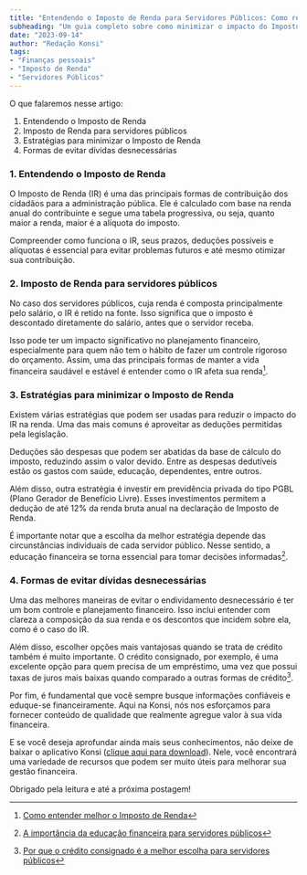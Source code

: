 ```yaml
---
title: "Entendendo o Imposto de Renda para Servidores Públicos: Como reduzir seu impacto na renda"
subheading: "Um guia completo sobre como minimizar o impacto do Imposto de Renda Implementando hábitos financeiros saudáveis e estratégias inteligentes."
date: "2023-09-14"
author: "Redação Konsi"
tags:
- "Finanças pessoais"
- "Imposto de Renda"
- "Servidores Públicos"
---
```


O que falaremos nesse artigo:
1. Entendendo o Imposto de Renda
2. Imposto de Renda para servidores públicos
3. Estratégias para minimizar o Imposto de Renda
4. Formas de evitar dívidas desnecessárias

### 1. Entendendo o Imposto de Renda

O Imposto de Renda (IR) é uma das principais formas de contribuição dos cidadãos para a administração pública. Ele é calculado com base na renda anual do contribuinte e segue uma tabela progressiva, ou seja, quanto maior a renda, maior é a alíquota do imposto. 

Compreender como funciona o IR, seus prazos, deduções possíveis e alíquotas é essencial para evitar problemas futuros e até mesmo otimizar sua contribuição. 

### 2. Imposto de Renda para servidores públicos

No caso dos servidores públicos, cuja renda é composta principalmente pelo salário, o IR é retido na fonte. Isso significa que o imposto é descontado diretamente do salário, antes que o servidor receba.

Isso pode ter um impacto significativo no planejamento financeiro, especialmente para quem não tem o hábito de fazer um controle rigoroso do orçamento. Assim, uma das principais formas de manter a vida financeira saudável e estável é entender como o IR afeta sua renda[^1^].

[^1^]:[Como entender melhor o Imposto de Renda](https://konsi.com.br/postagens/como-entender-melhor-o-imposto-de-renda)

### 3. Estratégias para minimizar o Imposto de Renda

Existem várias estratégias que podem ser usadas para reduzir o impacto do IR na renda. Uma das mais comuns é aproveitar as deduções permitidas pela legislação.

Deduções são despesas que podem ser abatidas da base de cálculo do imposto, reduzindo assim o valor devido. Entre as despesas dedutíveis estão os gastos com saúde, educação, dependentes, entre outros.

Além disso, outra estratégia é investir em previdência privada do tipo PGBL (Plano Gerador de Benefício Livre). Esses investimentos permitem a dedução de até 12% da renda bruta anual na declaração de Imposto de Renda.

É importante notar que a escolha da melhor estratégia depende das circunstâncias individuais de cada servidor público. Nesse sentido, a educação financeira se torna essencial para tomar decisões informadas[^2^].

[^2^]:[A importância da educação financeira para servidores públicos](https://konsi.com.br/postagens/a-importancia-da-educacao-financeira-para-servidores-publicos)

### 4. Formas de evitar dívidas desnecessárias

Uma das melhores maneiras de evitar o endividamento desnecessário é ter um bom controle e planejamento financeiro. Isso inclui entender com clareza a composição da sua renda e os descontos que incidem sobre ela, como é o caso do IR.

Além disso, escolher opções mais vantajosas quando se trata de crédito também é muito importante. O crédito consignado, por exemplo, é uma excelente opção para quem precisa de um empréstimo, uma vez que possui taxas de juros mais baixas quando comparado a outras formas de crédito[^3^].

[^3^]:[Por que o crédito consignado é a melhor escolha para servidores públicos](https://konsi.com.br/postagens/por-que-o-credito-consignado-e-a-melhor-escolha-para-servidores-publicos)

Por fim, é fundamental que você sempre busque informações confiáveis e eduque-se financeiramente. Aqui na Konsi, nós nos esforçamos para fornecer conteúdo de qualidade que realmente agregue valor à sua vida financeira.

E se você deseja aprofundar ainda mais seus conhecimentos, não deixe de baixar o aplicativo Konsi ([clique aqui para download](https://konsi.com.br/app-download)). Nele, você encontrará uma variedade de recursos que podem ser muito úteis para melhorar sua gestão financeira.

Obrigado pela leitura e até a próxima postagem!

